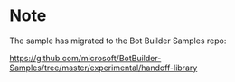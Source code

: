 # Note

The sample has migrated to the Bot Builder Samples repo:

https://github.com/microsoft/BotBuilder-Samples/tree/master/experimental/handoff-library
